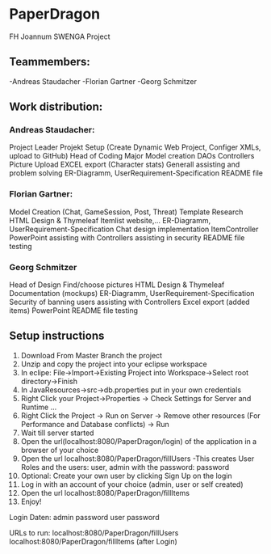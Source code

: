 # PaperDragon
FH Joannum SWENGA Project

## Teammembers:
-Andreas Staudacher
-Florian Gartner
-Georg Schmitzer

## Work distribution:
### Andreas Staudacher:
Project Leader
Projekt Setup (Create Dynamic Web Project, Configer XMLs, upload to GitHub)
Head of Coding
Major Model creation
DAOs
Controllers
Picture Upload
EXCEL export (Character stats)
Generall assisting and problem solving
ER-Diagramm, UserRequirement-Specification
README file

### Florian Gartner:
Model Creation (Chat, GameSession, Post, Threat)
Template Research
HTML Design & Thymeleaf
Itemlist website,...
ER-Diagramm, UserRequirement-Specification
Chat design implementation
ItemController
PowerPoint
assisting with Controllers
assisting in security
README file
testing

### Georg Schmitzer
Head of Design
Find/choose pictures
HTML Design & Thymeleaf
Documentation (mockups)
ER-Diagramm, UserRequirement-Specification
Security of banning users
assisting with Controllers
Excel export (added items)
PowerPoint
README file
testing

## Setup instructions
1. Download From Master Branch the project
2. Unzip and copy the project into your eclipse workspace
3. In eclipe: File->Import->Existing Project into Workspace->Select root directory->Finish
4. In JavaResources->src->db.properties put in your own credentials
5. Right Click your Project->Properties -> Check Settings for Server and Runtime ...
6. Right Click the Project -> Run on Server -> Remove other resources (For Performance and Database conflicts) -> Run
7. Wait till server started
8. Open the url(localhost:8080/PaperDragon/login) of the application in a browser of your choice
9. Open the url localhost:8080/PaperDragon/fillUsers
  -This creates User Roles and the users: user, admin
                       with the password: password
10. Optional: Create your own user by clicking Sign Up on the login
11. Log in with an account of your choice (admin, user or self created)
12. Open the url localhost:8080/PaperDragon/fillItems
13. Enjoy!

Login Daten: 
admin password
user password

URLs to run:
localhost:8080/PaperDragon/fillUsers
localhost:8080/PaperDragon/fillItems (after Login)

